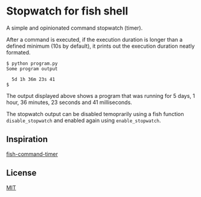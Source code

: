 # Stopwatch for fish shell

A simple and opinionated command stopwatch (timer).

After a command is executed, if the execution duration is longer than a defined
minimum (10s by default), it prints out the execution duration neatly formated.

```
$ python program.py
Some program output

  5d 1h 36m 23s 41
$
```

The output displayed above shows a program that was running for 5 days, 1 hour,
36 minutes, 23 seconds and 41 milliseconds.

The stopwatch output can be disabled temoprarily using a fish function
`disable_stopwatch` and enabled again using `enable_stopwatch`.

## Inspiration

[fish-command-timer](https://github.com/jichu4n/fish-command-timer)

## License

[MIT](./LICENSE)
